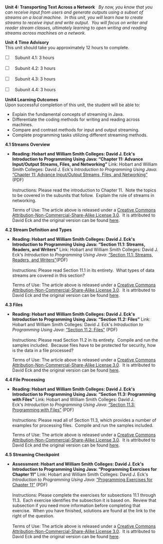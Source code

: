 **Unit 4: Transporting Text Across a Network** <span id="4"></span> 
*By now, you know that you can receive input from users and generate
outputs using a subset of streams on a local machine.  In this unit, you
will learn how to create streams to receive input and write output.  You
will focus on writer and reader stream classes, ultimately learning to
open writing and reading streams across machines on a network.*

**Unit 4 Time Advisory**  
This unit should take you approximately 12 hours to complete.  
  
 <span
style="color: rgb(85, 85, 85); font-family: 'Myriad Pro', 'Gill Sans', 'Gill Sans MT', Calibri, sans-serif; font-size: 16px; line-height: 21px; text-align: left; -webkit-text-size-adjust: none; ">☐
   </span>Subunit 4.1: 3 hours  
  
 <span
style="color: rgb(85, 85, 85); font-family: 'Myriad Pro', 'Gill Sans', 'Gill Sans MT', Calibri, sans-serif; font-size: 16px; line-height: 21px; text-align: left; -webkit-text-size-adjust: none; ">☐
   </span>Subunit 4.2: 3 hours  
  
 <span
style="color: rgb(85, 85, 85); font-family: 'Myriad Pro', 'Gill Sans', 'Gill Sans MT', Calibri, sans-serif; font-size: 16px; line-height: 21px; text-align: left; -webkit-text-size-adjust: none; ">☐
   </span>Subunit 4.3: 3 hours  
  
 <span
style="color: rgb(85, 85, 85); font-family: 'Myriad Pro', 'Gill Sans', 'Gill Sans MT', Calibri, sans-serif; font-size: 16px; line-height: 21px; text-align: left; -webkit-text-size-adjust: none; ">☐
   </span>Subunit 4.4: 3 hours

**Unit4 Learning Outcomes**  
Upon successful completion of this unit, the student will be able to:  
-   Explain the fundamental concepts of streaming in Java.
-   Differentiate the coding methods for writing and reading across
    machines.
-   Compare and contrast methods for input and output streaming.
-   Complete programming tasks utilizing different streaming methods.

**4.1 Streams Overview** <span id="4.1"></span> 
-   **Reading: Hobart and William Smith Colleges: David J. Eck's
    Introduction to Programming Using Java: “Chapter 11: Advance
    Input/Output Streams, Files, and Networking”**
    Link: Hobart and William Smith Colleges: David J.
    Eck's *Introduction to Programming Using Java*: [“Chapter 11:
    Advance Input/Output Streams, Files, and
    Networking”](http://www.saylor.org/site/wp-content/uploads/2012/01/CS407-TEXTBOOK.pdf)
    (PDF)  
        
     Instructions: Please read the introduction to Chapter 11.  Note the
    topics to be covered in the subunits that follow.  Explain the role
    of streams in networking.  
      
     Terms of Use: The article above is released under a [Creative
    Commons Attribution-Non-Commercial-Share-Alike License
    3.0](http://creativecommons.org/licenses/by-nc-sa/3.0/).  It is
    attributed to David Eck and the original version can be found
    [here](http://math.hws.edu/javanotes/).

**4.2 Stream Definition and Types** <span id="4.2"></span> 
-   **Reading: Hobart and William Smith Colleges: David J. Eck's
    Introduction to Programming Using Java: “Section 11.1: Streams,
    Readers, and Writers”**
    Link: Hobart and William Smith Colleges: David J.
    Eck's *Introduction to Programming Using Java*: [“Section 11.1:
    Streams, Readers, and
    Writers”](http://www.saylor.org/site/wp-content/uploads/2012/01/CS407-TEXTBOOK.pdf)(PDF)  
        
     Instructions: Please read Section 11.1 in its entirety.  What types
    of data streams are covered in this section?  
      
     Terms of Use: The article above is released under a [Creative
    Commons Attribution-Non-Commercial-Share-Alike License
    3.0](http://creativecommons.org/licenses/by-nc-sa/3.0/).  It is
    attributed to David Eck and the original version can be found
    [here](http://math.hws.edu/javanotes/).

**4.3 Files** <span id="4.3"></span> 
-   **Reading: Hobart and William Smith Colleges: David J. Eck's
    Introduction to Programming Using Java: “Section 11.2: Files”**
    Link: Hobart and William Smith Colleges: David J.
    Eck's *Introduction to Programming Using Java*: [“Section 11.2:
    Files”](http://www.saylor.org/site/wp-content/uploads/2012/01/CS407-TEXTBOOK.pdf)
    (PDF)  
        
     Instructions: Please read Section 11.2 in its entirety.  Compile
    and run the samples included.  Because files have to be protected
    for security, how is the data in a file processed?  
      
     Terms of Use: The article above is released under a [Creative
    Commons Attribution-Non-Commercial-Share-Alike License
    3.0](http://creativecommons.org/licenses/by-nc-sa/3.0/).  It is
    attributed to David Eck and the original version can be found
    [here](http://math.hws.edu/javanotes/).

**4.4 File Processing** <span id="4.4"></span> 
-   **Reading: Hobart and William Smith Colleges: David J. Eck's
    Introduction to Programming Using Java: “Section 11.3: Programming
    with Files”**
    Link: Hobart and William Smith Colleges: David J.
    Eck's *Introduction to Programming Using Java*: [“Section 11.3:
    Programming with
    Files”](http://www.saylor.org/site/wp-content/uploads/2012/01/CS407-TEXTBOOK.pdf)
    (PDF)  
        
     Instructions: Please read all of Section 11.3, which provides a
    number of examples for processing files.  Compile and run the
    samples included.   
      
     Terms of Use: The article above is released under a [Creative
    Commons Attribution-Non-Commercial-Share-Alike License
    3.0](http://creativecommons.org/licenses/by-nc-sa/3.0/).  It is
    attributed to David Eck and the original version can be found
    [here](http://math.hws.edu/javanotes/).

**4.5 Streaming Checkpoint** <span id="4.5"></span> 
-   **Assessment: Hobart and William Smith Colleges: David J. Eck's
    Introduction to Programming Using Java: “Programming Exercises for
    Chapter 11”**
    Link: Hobart and William Smith Colleges: David J. Eck's
    *Introduction to Programming Using Java*: [“Programming Exercises
    for Chapter
    11”](http://www.saylor.org/site/wp-content/uploads/2012/01/CS407-TEXTBOOK.pdf)
    (PDF)  
        
     Instructions: Please complete the exercises for subsections 11.1
    through 11.3.  Each exercise identifies the subsection it is based
    on.  Review that subsection if you need more information before
    completing that exercise.  When you have finished, solutions are
    found at the link to the right of the question.  
        
     Terms of Use: The article above is released under a [Creative
    Commons Attribution-Non-Commercial-Share-Alike License
    3.0](http://creativecommons.org/licenses/by-nc-sa/3.0/).  It is
    attributed to David Eck and the original version can be found
    [here](http://math.hws.edu/javanotes/).


